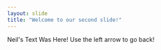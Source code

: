 ```yaml
---
layout: slide
title: "Welcome to our second slide!"
---
```

Neil's Text Was Here!
Use the left arrow to go back!
